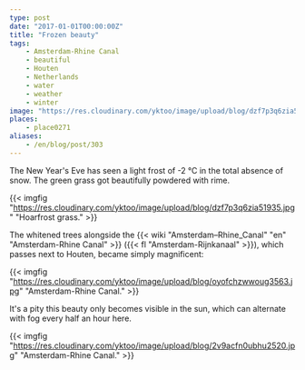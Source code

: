 ```yaml
---
type: post
date: "2017-01-01T00:00:00Z"
title: "Frozen beauty"
tags:
    - Amsterdam-Rhine Canal
    - beautiful
    - Houten
    - Netherlands
    - water
    - weather
    - winter
image: "https://res.cloudinary.com/yktoo/image/upload/blog/dzf7p3q6zia51935.jpg"
places:
    - place0271
aliases:
    - /en/blog/post/303
---
```


The New Year's Eve has seen a light frost of -2 °C in the total absence of snow. The green grass got beautifully powdered with rime.

{{< imgfig "https://res.cloudinary.com/yktoo/image/upload/blog/dzf7p3q6zia51935.jpg" "Hoarfrost grass." >}}

The whitened trees alongside the {{< wiki "Amsterdam–Rhine_Canal" "en" "Amsterdam-Rhine Canal" >}} ({{< fl "Amsterdam-Rijnkanaal" >}}), which passes next to Houten, became simply magnificent:

<!--more-->

{{< imgfig "https://res.cloudinary.com/yktoo/image/upload/blog/oyofchzwwoug3563.jpg" "Amsterdam-Rhine Canal." >}}

It's a pity this beauty only becomes visible in the sun, which can alternate with fog every half an hour here.

{{< imgfig "https://res.cloudinary.com/yktoo/image/upload/blog/2v9acfn0ubhu2520.jpg" "Amsterdam-Rhine Canal." >}}
